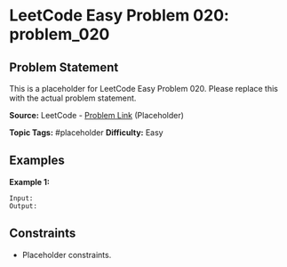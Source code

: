 # LeetCode Easy Problem 020: problem_020

## Problem Statement

This is a placeholder for LeetCode Easy Problem 020.
Please replace this with the actual problem statement.

**Source:** LeetCode - [Problem Link](https://leetcode.com/problems/problem-020/) (Placeholder)

**Topic Tags:** #placeholder
**Difficulty:** Easy

## Examples

**Example 1:**

```
Input:
Output:
```

## Constraints

- Placeholder constraints.
